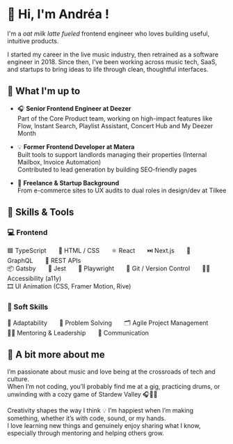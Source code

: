 # 👋 Hi, I'm Andréa !

I'm a *oat milk latte fueled* frontend engineer who loves building useful, intuitive products.

I started my career in the live music industry, then retrained as a software engineer in 2018. Since then, I’ve been working across music tech, SaaS, and startups to bring ideas to life through clean, thoughtful interfaces.


## 💼 What I'm up to

- 🎧 **Senior Frontend Engineer at Deezer**  
Part of the Core Product team, working on high-impact features like Flow, Instant Search, Playlist Assistant, Concert Hub and My Deezer Month

- 💡 **Former Frontend Developer at Matera**  
Built tools to support landlords managing their properties (Internal Mailbox, Invoice Automation)  
Contributed to lead generation by building SEO-friendly pages

- 🔧 **Freelance & Startup Background**  
From e-commerce sites to UX audits to dual roles in design/dev at Tilkee  


## 🧠 Skills & Tools

### 💻 Frontend
🟦 TypeScript  🎨 HTML / CSS  ⚛️ React  ⏭️ Next.js  🔮 GraphQL  🔁 REST APIs  
📦 Gatsby  🧪 Jest  🧪 Playwright  🧰 Git / Version Control  🧑‍🦽 Accessibility (a11y)  
🎞️ UI Animation (CSS, Framer Motion, Rive)

### 🤝 Soft Skills
🔄 Adaptability  🧩 Problem Solving  🗂️ Agile Project Management  
🧑‍🏫 Mentoring & Leadership  💬 Communication


## 🎵 A bit more about me

I’m passionate about music and love being at the crossroads of tech and culture.  
When I’m not coding, you’ll probably find me at a gig, practicing drums, or unwinding with a cozy game of Stardew Valley 🎧🥁🌱

Creativity shapes the way I think 💡 I’m happiest when I’m making something, whether it’s with code, sound, or my hands.  
I love learning new things and genuinely enjoy sharing what I know, especially through mentoring and helping others grow.



<!--
**ndrplm/ndrplm** is a ✨ _special_ ✨ repository because its `README.md` (this file) appears on your GitHub profile.

Here are some ideas to get you started:

- 🔭 I’m currently working on ...
- 🌱 I’m currently learning ...
- 👯 I’m looking to collaborate on ...
- 🤔 I’m looking for help with ...
- 💬 Ask me about ...
- 📫 How to reach me: ...
- 😄 Pronouns: ...
- ⚡ Fun fact: ...
-->

